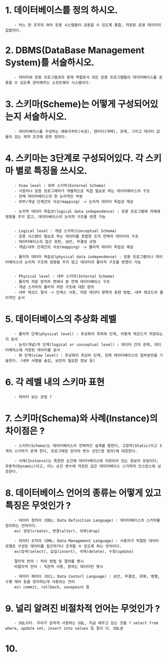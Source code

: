 # 1. 데이터베이스를 정의 하시오.
        - 어느 한 조직의 여러 응용 시스템들이 공용할 수 있도록 통합, 저장된 운영 데이터의 집합이다.



# 2. DBMS(DataBase Management System)를 서술하시오.
        - 데이터와 응용 프로그램과의 중재 역할로서 모든 응용 프로그램들이 데이터베이스를 공용할 수 있도록 관리해주는 소프트웨어 시스템이다.



# 3. 스키마(Scheme)는 어떻게 구성되어있는지 서술하시오.
        - 데이터베이스를 구성하는 애튜리부트(속성), 엔티티(개체), 관계, 그리고 데이터 값들이 갖는 제약 조건에 관한 정의다.



# 4. 스키마는 3단계로 구성되어있다. 각 스키마 별로 특징을 쓰시오.
        - View level : 외부 스키마(External Schema)
        - 사용자나 응용 프로그래머가 개별적으로 직접 필요로 하는 데이터베이스의 구조
        - 전체 데이터베이스의 한 논리적인 부분
        - 외부/개념 단계간의 사상(mapping) -> 논리적 데이터 독립성 제공

        - 논리적 데이터 독립성(logical data independence) : 응용 프로그램에 자체에 영향을 주지 않고, 데이터베이스의 논리적 구조를 변경 가능


        - Logical level : 개념 스키마(Conceptual Schema)
        - 응용 시스템이 필요로 하는 데이터를 종합한 조직 전체의 데이터의 구조
        - 데이터베이스의 접근 권한, 보안, 무결성 규정
        - 개념/내부 단계간의 사상(mapping) -> 물리적 데이터 독립성 제공

        - 물리적 데이터 독립성(physical data independence) : 응용 프로그램이나 데이터베이스의 논리적 구조에 영향을 주지 않고 데이터의 물리적 구조를 변경이 가능


        - Physical level : 내부 스키마(Internal Schema)
        - 물리적 저장 장치의 면에서 본 전체 데이터베이스 구조
        - 개념 스키마의 물리적 저장 구조에 대한 정의
        - 내부 레코드 형식 -> 인덱스 사용, 저장 데이터 항목의 표현 방법, 내부 레코드의 물리적인 순서



# 5. 데이터베이스의 추상화 레벨
        - 물리적 단계(physical level) : 추상화의 최하위 단계, 어떻게 레코드가 저장되는지 묘사
        - 논리(개념)적 단계(logical or conceptual level) : 데이터 간의 관계, 데이터베이스에 저장된 데이터를 묘사
        - 뷰 단계(view level) : 추상화의 최상위 단계, 전체 데이터베이스의 일부분만을 기술한다. (세부 사항을 숨김, 보안이 필요한 정보 등)



# 6. 각 레벨 내의 스키마 표현
        - 데이터 보는 관점 ?



# 7. 스키마(Schema)와 사례(Instance)의 차이점은 ?
        - 스키마(Schema)는 데이터베이스의 전체적인 설계를 말한다, 고정적(Static)이고 3개의 스키마가 존재 한다, 프로그래밍 언어의 변수 선언(형 정의)에 대응한다.

        - 사례(Instance)는 특정한 순간에 데이터베이스에 저장되어 있는 정보의 모임이다, 유동적(Dynamic)이고, 어느 순간 변수에 저장된 값은 데이터베이스 스키마의 인스턴스와 상응한다.



# 8. 데이터베이스 언어의 종류는 어떻게 있고 특징은 무엇인가 ?
        - 데이터 정의어 (DDL; Data Definition Language) : 데이터베이스의 스키마를 정의하는 언어이다.
        ex) 생성(create), 변경(alter), 삭제(drop)

        - 데이터 조작어 (DML; Data Management Language) : 사용자가 적절한 데이터 모델로 구성된 데이터를 접근하거나 조작할 수 있도록 하는 언어이다.
        ex)검색(select), 삽입(insert), 삭제(delete), 수정(update)

        절차적 언어 : 처리 방법 및 절차를 명시
        비절차적 언어 : 직관적 사용, 원하는 데이터만 명시

        - 데이터 제어어 (DCL; Data Contorl Language) : 보안, 무결성, 회복, 병행, 수행 제어 등을 정의하는데 사용되는 언어
        ex) commit, rollback, savepoint 등



# 9. 널리 알려진 비절차적 언어는 무엇인가 ?
        - SQL이다. 우리가 흔하게 사용하는 SQL, 지금 배우고 있는 것들 ? select from where, update set, insert into values 등 등이 다. SQL문



# 10. 
